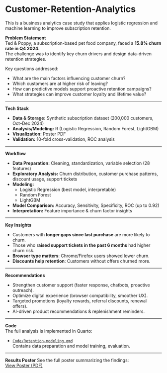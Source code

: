 # Customer-Retention-Analytics
This is a business analytics case study that applies logistic regression and machine learning to improve subscription retention.  

**Problem Statement**  
Ted & Poppy, a subscription-based pet food company, faced a **15.8% churn rate in Q4 2024**.  
The challenge was to identify key churn drivers and design data-driven retention strategies.  

Key questions addressed:  
- What are the main factors influencing customer churn?  
- Which customers are at higher risk of leaving?  
- How can predictive models support proactive retention campaigns?  
- What strategies can improve customer loyalty and lifetime value?  
---
**Tech Stack**  
- **Data & Storage:** Synthetic subscription dataset (200,000 customers, Oct–Dec 2024)  
- **Analysis/Modeling:** R (Logistic Regression, Random Forest, LightGBM)  
- **Visualization:** Poster PDF  
- **Validation:** 10-fold cross-validation, ROC analysis  
---
**Workflow**  
- **Data Preparation:** Cleaning, standardization, variable selection (28 features)  
- **Exploratory Analysis:** Churn distribution, customer purchase patterns, discount usage, support tickets  
- **Modeling:**  
  - Logistic Regression (best model, interpretable)  
  - Random Forest  
  - LightGBM  
- **Model Comparison:** Accuracy, Sensitivity, Specificity, ROC (up to 0.92)  
- **Interpretation:** Feature importance & churn factor insights  
---
**Key Insights**  
- Customers with **longer gaps since last purchase** are more likely to churn.  
- Those who **raised support tickets in the past 6 months** had higher churn risk.  
- **Browser type matters**: Chrome/Firefox users showed lower churn.  
- **Discounts help retention**: Customers without offers churned more.  
---
**Recommendations**  
- Strengthen customer support (faster response, chatbots, proactive outreach).  
- Optimize digital experience (browser compatibility, smoother UX).  
- Targeted promotions (loyalty rewards, referral discounts, renewal offers).  
- AI-driven product recommendations & replenishment reminders.  
---
**Code**  
The full analysis is implemented in Quarto:
- [`Code/Retention-modeling.qmd`](Code/Retention-modeling.qmd)  
  Contains data preparation and model training, evaluation.
---
**Results Poster**
See the full poster summarizing the findings:  
[View Poster (PDF)](Customer-Retention-Poster.pdf)

